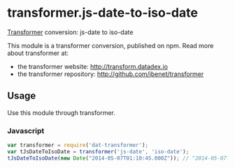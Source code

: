 # transformer.js-date-to-iso-date

[Transformer](http://github.com/jbenet/transformer) conversion: js-date to iso-date

This module is a transformer conversion, published on npm. Read more about transformer at:

- the transformer website: <http://transform.datadex.io>
- the transformer repository: <http://github.com/jbenet/transformer>

## Usage

Use this module through transformer.

### Javascript

```js
var transformer = require('dat-transformer');
var tJsDateToIsoDate = transformer('js-date', 'iso-date');
tJsDateToIsoDate(new Date("2014-05-07T01:10:45.000Z")); // "2014-05-07T01:10:45.000Z"
```
